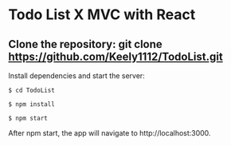 # Todo List X MVC with React

## Clone the repository: git clone https://github.com/Keely1112/TodoList.git
Install dependencies and start the server:
  
  
   ```$ cd TodoList``` 
   
   ```$ npm install```
   
  ```$ npm start```  
  
After npm start, the app will navigate to http://localhost:3000.
